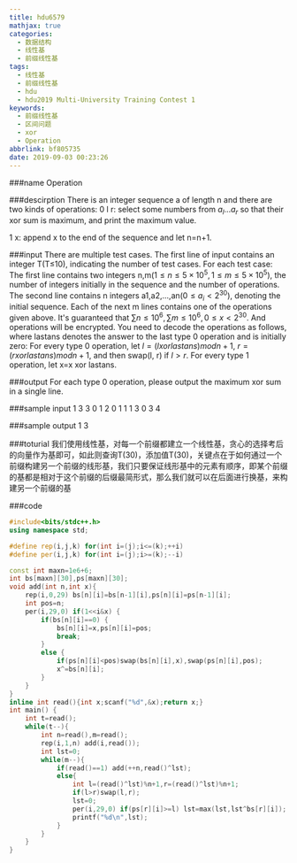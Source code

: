 ```yaml
---
title: hdu6579
mathjax: true
categories:
  - 数据结构
  - 线性基
  - 前缀线性基
tags:
  - 线性基
  - 前缀线性基
  - hdu
  - hdu2019 Multi-University Training Contest 1
keywords:
  - 前缀线性基
  - 区间问题
  - xor
  - Operation
abbrlink: bf805735
date: 2019-09-03 00:23:26
---
```


###name
Operation

###descirption
There is an integer sequence a of length n and there are two kinds of operations:
0 l r: select some numbers from $a_l...a_r$ so that their xor sum is maximum, and print the maximum value.

1 x: append x to the end of the sequence and let n=n+1.

<!---more-->

###input
There are multiple test cases. The first line of input contains an integer T(T≤10), indicating the number of test cases.
For each test case: 
The first line contains two integers n,m$(1≤n≤5×10^5,1≤m≤5×10^5)$, the number of integers initially in the sequence and the number of operations.
The second line contains n integers a1,a2,...,an$(0≤a_i\lt 2^{30})$, denoting the initial sequence.
Each of the next m lines contains one of the operations given above.
It's guaranteed that $∑n≤10^6,∑m≤10^6,0≤x\lt 2^{30}$.
And operations will be encrypted. You need to decode the operations as follows, where lastans denotes the answer to the last type 0 operation and is initially zero: 
For every type 0 operation, let $l=(l xor lastans)mod n + 1$, $r=(r xor lastans)mod n + 1$, and then swap(l, r) if $l>r$.
For every type 1 operation, let x=x xor lastans.

###output
For each type 0 operation, please output the maximum xor sum in a single line.

###sample input
1
3 3
0 1 2
0 1 1
1 3
0 3 4

###sample output
1
3

###toturial
我们使用线性基，对每一个前缀都建立一个线性基，贪心的选择考后的向量作为基即可，如此则查询T(30)，添加值T(30)，关键点在于如何通过一个前缀构建另一个前缀的线形基，我们只要保证线形基中的元素有顺序，即某个前缀的基都是相对于这个前缀的后缀最简形式，那么我们就可以在后面进行换基，来构建另一个前缀的基

###code
```cpp
#include<bits/stdc++.h>
using namespace std;

#define rep(i,j,k) for(int i=(j);i<=(k);++i)
#define per(i,j,k) for(int i=(j);i>=(k);--i)

const int maxn=1e6+6;
int bs[maxn][30],ps[maxn][30];
void add(int n,int x){
    rep(i,0,29) bs[n][i]=bs[n-1][i],ps[n][i]=ps[n-1][i];
    int pos=n;
    per(i,29,0) if(1<<i&x) {
        if(bs[n][i]==0) {
            bs[n][i]=x,ps[n][i]=pos;
            break;
        }
        else {
            if(ps[n][i]<pos)swap(bs[n][i],x),swap(ps[n][i],pos);
            x^=bs[n][i];
        }
    }
}
inline int read(){int x;scanf("%d",&x);return x;}
int main() {
    int t=read();
    while(t--){
        int n=read(),m=read();
        rep(i,1,n) add(i,read());
        int lst=0;
        while(m--){
            if(read()==1) add(++n,read()^lst);
            else{
                int l=(read()^lst)%n+1,r=(read()^lst)%n+1;
                if(l>r)swap(l,r);
                lst=0;
                per(i,29,0) if(ps[r][i]>=l) lst=max(lst,lst^bs[r][i]);
                printf("%d\n",lst);
            }
        }
    }
}
```
